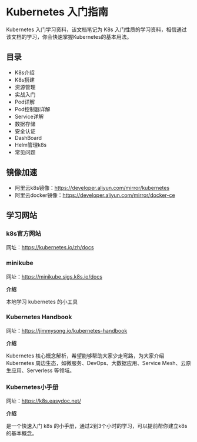 # Kubernetes 入门指南

Kubernetes 入门学习资料，该文档笔记为 K8s 入门性质的学习资料，相信通过该文档的学习，你会快速掌握Kubernetes的基本用法。


## 目录

- K8s介绍
- K8s搭建
- 资源管理
- 实战入门
- Pod详解
- Pod控制器详解
- Service详解
- 数据存储
- 安全认证
- DashBoard
- Helm管理k8s
- 常见问题

## 镜像加速

- 阿里云k8s镜像：https://developer.aliyun.com/mirror/kubernetes
- 阿里云docker镜像：https://developer.aliyun.com/mirror/docker-ce

## 学习网站

### k8s官方网站

网址：https://kubernetes.io/zh/docs

### minikube

网址：https://minikube.sigs.k8s.io/docs

**介绍**

本地学习 kubernetes 的小工具

### Kubernetes Handbook

网址：https://jimmysong.io/kubernetes-handbook

**介绍**

Kubernetes 核心概念解析，希望能够帮助大家少走弯路，为大家介绍 Kubernetes 周边生态，如微服务、DevOps、大数据应用、Service Mesh、云原生应用、Serverless 等领域。

### Kubernetes小手册

网址：https://k8s.easydoc.net/

**介绍**

是一个快速入门 k8s 的小手册，通过2到3个小时的学习，可以提前帮你建立k8s的基本概念。